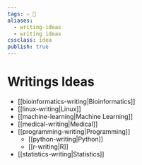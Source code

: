 ```yaml
---
tags: ✍️ 📒
aliases: 
  - writing-ideas
  - writing ideas
cssclass: idea
publish: true
---
```

# Writings Ideas
- [[bioinformatics-writing|Bioinformatics]]
- [[linux-writing|Linux]]
- [[machine-learning|Machine Learning]]
- [[medical-writing|Medical]]
- [[programming-writing|Programming]]
  - [[python-writing|Python]]
  - [[r-writing|R]]
- [[statistics-writing|Statistics]]
